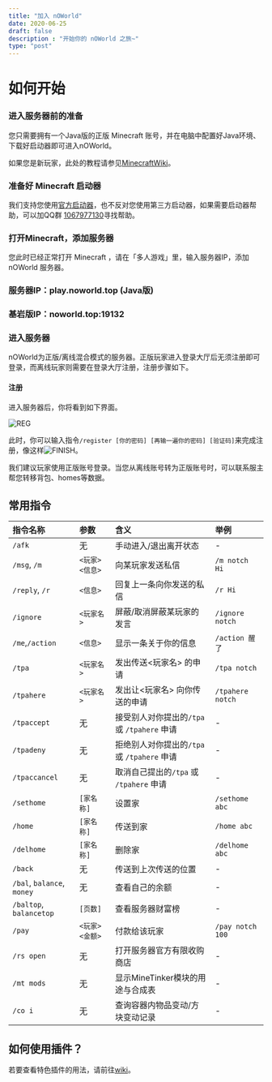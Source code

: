 ```yaml
---
title: "加入 nOWorld"
date: 2020-06-25
draft: false
description : "开始你的 nOWorld 之旅~"
type: "post"
---
```


# 如何开始

### 进入服务器前的准备

您只需要拥有一个Java版的正版 Minecraft 账号，并在电脑中配置好Java环境、下载好启动器即可进入nOWorld。

如果您是新玩家，此处的教程请参见[MinecraftWiki](https://wiki.biligame.com/mc/%E6%95%99%E7%A8%8B#.E6.96.B0.E6.89.8B.E6.95.99.E7.A8.8B)。

### 准备好 Minecraft 启动器

我们支持您使用[官方启动器](https://www.minecraft.net/)，也不反对您使用第三方启动器，如果需要启动器帮助，可以加QQ群 [1067977130](//shang.qq.com/wpa/qunwpa?idkey=dd1d032a1bad988632fc4ce590773058c7690c872061302cc01570d58d19277d)寻找帮助。

### 打开Minecraft，添加服务器

您此时已经正常打开 Minecraft ，请在「多人游戏」里，输入服务器IP，添加 nOWorld 服务器。

<h3>服务器IP：play.noworld.top (Java版)</h3>

<h3>基岩版IP：noworld.top:19132</h3>

### 进入服务器

nOWorld为正版/离线混合模式的服务器。正版玩家进入登录大厅后无须注册即可登录，而离线玩家则需要在登录大厅注册，注册步骤如下。

#### 注册

进入服务器后，你将看到如下界面。

 ![REG](https://i.loli.net/2020/06/14/uaVH2qOpsQAmrJz.png)

此时，你可以输入指令`/register [你的密码] [再输一遍你的密码] [验证码]`来完成注册，像这样![FINISH](https://i.loli.net/2020/06/14/vuxTag7zyBhmPOC.png)。

我们建议玩家使用正版账号登录。当您从离线账号转为正版账号时，可以联系服主帮您转移背包、homes等数据。

## 常用指令

| 指令名称 | 参数 | 含义 | 举例 |
| :--- | :--- | :--- | :--- |
| `/afk` | 无 | 手动进入/退出离开状态 | - |
| `/msg`, `/m` | `<玩家> <信息>` | 向某玩家发送私信 | `/m notch Hi` |
| `/reply`, `/r` | `<信息>` | 回复上一条向你发送的私信 | `/r Hi` |
| `/ignore` | `<玩家名>` | 屏蔽/取消屏蔽某玩家的发言 | `/ignore notch` |
| `/me`,`/action` | `<信息>` | 显示一条关于你的信息 | `/action 醒了` |
| `/tpa` | `<玩家名>` | 发出传送&lt;玩家名&gt; 的申请 | `/tpa notch` |
| `/tpahere` | `<玩家名>` | 发出让&lt;玩家名&gt; 向你传送的申请 | `/tpahere notch` |
| `/tpaccept` | 无 | 接受别人对你提出的`/tpa` 或 `/tpahere` 申请 | - |
| `/tpadeny` | 无 | 拒绝别人对你提出的`/tpa` 或 `/tpahere` 申请 | - |
| `/tpaccancel` | 无 | 取消自己提出的`/tpa` 或 `/tpahere` 申请 | - |
| `/sethome` | `[家名称]` | 设置家 | `/sethome abc` |
| `/home` | `[家名称]` | 传送到家 | `/home abc` |
| `/delhome` | `[家名称]` | 删除家 | `/delhome abc` |
| `/back` | 无 | 传送到上次传送的位置 | - |
| `/bal`, `balance`, `money` | 无 | 查看自己的余额 | - |
| `/baltop`, `balancetop` | `[页数]` | 查看服务器财富榜 | - |
| `/pay` | `<玩家> <金额>` | 付款给该玩家 | `/pay notch 100` |
| `/rs open` | 无 | 打开服务器官方有限收购商店 | - |
| `/mt mods` | 无 | 显示MineTinker模块的用途与合成表 | - |
| `/co i` | 无 | 查询容器内物品变动/方块变动记录 | - |

## 如何使用插件？

若要查看特色插件的用法，请前往[wiki](//wiki.noworld.top)。

